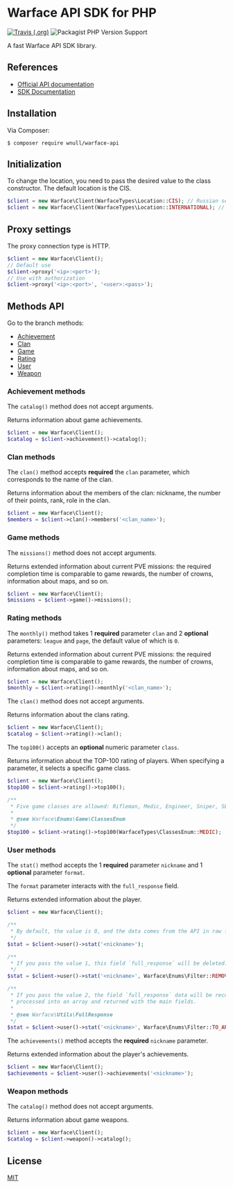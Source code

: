 # Warface API SDK for PHP

[![Travis (.org)](https://img.shields.io/travis/wnull/warface-api)](https://travis-ci.com/wnull/warface-api) ![Packagist PHP Version Support](https://img.shields.io/packagist/php-v/wnull/warface-api)

A fast Warface API SDK library.

## References

- [Official API documentation](https://ru.warface.com/wiki/index.php/API)
- [SDK Documentation](#using)

## Installation

Via Composer:

```shell
$ composer require wnull/warface-api
```

## Initialization

To change the location, you need to pass the desired value to the class constructor. The default location is the CIS.
```php
$client = new Warface\Client(WarfaceTypes\Location::CIS); // Russian servers
$client = new Warface\Client(WarfaceTypes\Location::INTERNATIONAL); // Europe servers
```

## Proxy settings

The proxy connection type is HTTP.

```php
$client = new Warface\Client();
// Default use
$client->proxy('<ip>:<port>');
// Use with authorization
$client->proxy('<ip>:<port>', '<user>:<pass>');
```

## Methods API

Go to the branch methods:

- [Achievement](#achievement-methods)
- [Clan](#clan-methods)
- [Game](#game-methods)
- [Rating](#rating-methods)
- [User](#user-methods)
- [Weapon](#weapon-methods)

### Achievement methods

The `catalog()` method does not accept arguments.

Returns information about game achievements.

```php
$client = new Warface\Client();
$catalog = $client->achievement()->catalog();
```

### Clan methods

The `clan()` method accepts **required** the `clan` parameter, which corresponds to the name of the clan.

Returns information about the members of the clan: nickname, the number of their points, rank, role in the clan.

```php
$client = new Warface\Client();
$members = $client->clan()->members('<clan_name>');
```

### Game methods

The `missions()` method does not accept arguments.

Returns extended information about current PVE missions: the required completion time is comparable to game rewards, the number of crowns, information about maps, and so on.

```php
$client = new Warface\Client();
$missions = $client->game()->missions();
```

### Rating methods

The `monthly()` method takes 1 **required** parameter `clan` and 2 **optional** parameters: `league` and `page`, the default value of which is `0`.

Returns extended information about current PVE missions: the required completion time is comparable to game rewards, the number of crowns, information about maps, and so on.

```php
$client = new Warface\Client();
$monthly = $client->rating()->monthly('<clan_name>');
```

The `clan()` method does not accept arguments.

Returns information about the clans rating.

```php
$client = new Warface\Client();
$catalog = $client->rating()->clan();
```

The `top100()` accepts an **optional** numeric parameter `class`.

Returns information about the TOP-100 rating of players. When specifying a parameter, it selects a specific game class.

```php
$client = new Warface\Client();
$top100 = $client->rating()->top100();

/**
 * Five game classes are allowed: Rifleman, Medic, Engineer, Sniper, SED
 *
 * @see Warface\Enums\Game\ClassesEnum
 */
$top100 = $client->rating()->top100(WarfaceTypes\ClassesEnum::MEDIC);
```

### User methods

The `stat()` method accepts the 1 **required** parameter `nickname` and 1 **optional** parameter `format`.

The `format` parameter interacts with the `full_response` field.

Returns extended information about the player.

```php
$client = new Warface\Client();

/**
 * By default, the value is 0, and the data comes from the API in raw form.
 */
$stat = $client->user()->stat('<nickname>');

/**
 * If you pass the value 1, this field `full_response` will be deleted.
 */
$stat = $client->user()->stat('<nickname>', Warface\Enums\Filter::REMOVE_RESPONSE_FULL_FIELD);

/**
 * If you pass the value 2, the field `full_response` data will be recursively
 * processed into an array and returned with the main fields.
 *
 * @see Warface\Utils\FullResponse
 */
$stat = $client->user()->stat('<nickname>', Warface\Enums\Filter::TO_ARRAY_RESPONSE_FULL_FIELD);
```

The `achievements()` method accepts the **required** `nickname` parameter.

Returns extended information about the player's achievements.

```php
$client = new Warface\Client();
$achievements = $client->user()->achievements('<nickname>');
```

### Weapon methods

The `catalog()` method does not accept arguments.

Returns information about game weapons.

```php
$client = new Warface\Client();
$catalog = $client->weapon()->catalog();
```

## License

[MIT](LICENSE)

